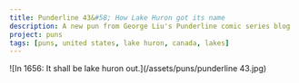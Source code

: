 ```yaml
---
title: Punderline 43&#58; How Lake Huron got its name
description: A new pun from George Liu's Punderline comic series blog
project: puns
tags: [puns, united states, lake huron, canada, lakes]
---
```


![In 1656: It shall be lake huron out.](/assets/puns/punderline 43.jpg)
